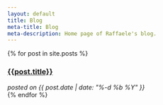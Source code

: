 ```yaml
---
layout: default
title: Blog
meta-title: Blog
meta-description: Home page of Raffaele's blog.
---
```

{% for post in site.posts %}
  <div id="post-short">
    <a href="{{site.url}}{{site.baseurl}}{{post.url}}">
      <h3>{{post.title}}</h3>
    </a>
    <i>posted on {{ post.date | date: "%-d %b %Y" }}</i>
  </div>
{% endfor %}

